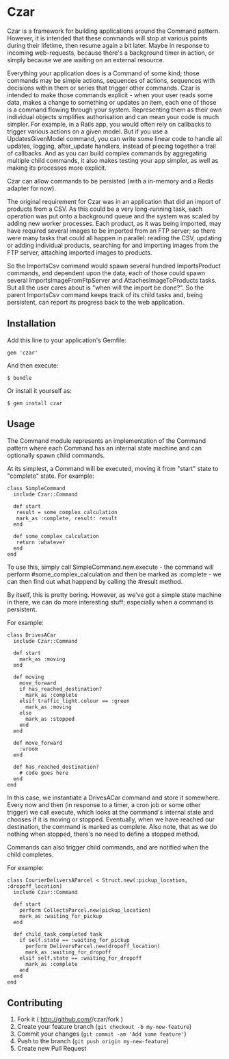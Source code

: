 # Czar

Czar is a framework for building applications around the Command
pattern.  However, it is intended that these commands will stop at
various points during their lifetime, then resume again a bit later.
Maybe in response to incoming web-requests, because there's a
background timer in action, or simply because we are waiting on an
external resource.

Everything your application does is a Command of some kind; those
commands may be simple actions, sequences of actions, sequences with
decisions within them or series that trigger other commands.  Czar is
intended to make those commands explicit - when your user reads some
data, makes a change to something or updates an item, each one of those
is a command flowing through your system.  Representing them as their
own individual objects simplifies authorisation and can mean your code
is much simpler.  For example, in a Rails app, you would often rely on
callbacks to trigger various actions on a given model.  But if you use a
UpdatesGivenModel command, you can write some linear code to handle all
updates, logging, after_update handlers, instead of piecing together a
trail of callbacks.  And as you can build complex commands by
aggregating multiple child commands, it also makes testing your app
simpler, as well as making its processes more explicit.  

Czar can allow commands to be persisted (with a in-memory and a Redis adapter for now).

The original requirement for Czar was in an application that did an
import of products from a CSV.  As this could be a very long-running
task, each operation was put onto a background queue and the system was
scaled by adding new worker processes.  Each product, as it was being imported,
may have required several images to be imported from an FTP server; so
there were many tasks that could all happen in parallel: reading the
CSV, updating or adding individual products, searching for and importing
images from the FTP server, attaching imported images to products.  

So the ImportsCsv command would spawn several hundred ImportsProduct commands, 
and dependent upon the data, each of those could spawn several 
ImportsImageFromFtpServer and AttachesImageToProducts tasks.  But all the 
user cares about is "when will the import be done?".  So the parent ImportsCsv command keeps track
of its child tasks and, being persistent, can report its progress back
to the web application.  

## Installation

Add this line to your application's Gemfile:

    gem 'czar'

And then execute:

    $ bundle

Or install it yourself as:

    $ gem install czar

## Usage

The Command module represents an implementation of the Command pattern
where each Command has an internal state machine and can optionally spawn child commands.

At its simplest, a Command will be executed, moving it from "start" state to "complete" state. 
For example:
```
class SimpleCommand
  include Czar::Command

  def start
   result = some_complex_calculation
   mark_as :complete, result: result
  end

  def some_complex_calculation
   return :whatever
  end
end
```

To use this, simply call SimpleCommand.new.execute - the command will perform #some_complex_calculation and then be marked as :complete - we can then find out what happend by calling the #result method.

By itself, this is pretty boring.  However, as we've got a simple state machine in there, we can do more interesting stuff; especially when a command is persistent.

For example:
```
class DrivesACar
  include Czar::Command

  def start
    mark_as :moving
  end

  def moving
    move_forward
    if has_reached_destination?
      mark_as :complete
    elsif traffic_light.colour == :green
      mark_as :moving
    else 
      mark_as :stopped
    end
  end

  def move_forward
    :vroom
  end

  def has_reached_destination?
    # code goes here
  end
end
```

In this case, we instantiate a DrivesACar command and store it somewhere.  Every now and then (in response to a timer, a cron job or some other trigger) we call execute, which looks at the command's internal state and chooses if it is moving or stopped.  Eventually, when we have reached our destination, the command is marked as complete. Also note, that as we do nothing when stopped, there's no need to define a stopped method.  

Commands can also trigger child commands, and are notified when the child completes.

For example: 

```
class CourierDeliversAParcel < Struct.new(:pickup_location, :dropoff_location)
  include Czar::Command

  def start
    perform CollectsParcel.new(pickup_location)
    mark_as :waiting_for_pickup
  end

  def child_task_completed task
    if self.state == :waiting_for_pickup
      perform DeliversParcel.new(dropoff_location)
      mark_as :waiting_for_dropoff
    elsif self.state == :waiting_for_dropoff
      mark_as :complete
    end
  end
end
```

## Contributing

1. Fork it ( http://github.com/<my-github-username>/czar/fork )
2. Create your feature branch (`git checkout -b my-new-feature`)
3. Commit your changes (`git commit -am 'Add some feature'`)
4. Push to the branch (`git push origin my-new-feature`)
5. Create new Pull Request

